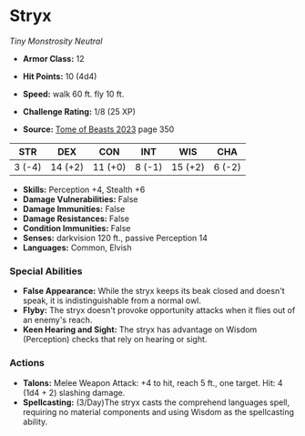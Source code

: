 # Stryx

*Tiny* *Monstrosity* *Neutral*

- **Armor Class:** 12
- **Hit Points:** 10 (4d4)
- **Speed:** walk 60 ft. fly 10 ft.

- **Challenge Rating:** 1/8 (25 XP)
- **Source:** [Tome of Beasts 2023](https://koboldpress.com/kpstore/product/tome-of-beasts-1-2023-edition/) page 350

| STR | DEX | CON | INT | WIS | CHA |
| --- | --- | --- | --- | --- | --- |
| 3 (-4) | 14 (+2) | 11 (+0) | 8 (-1) | 15 (+2) | 6 (-2) |

- **Skills:** Perception +4, Stealth +6
- **Damage Vulnerabilities:** False
- **Damage Immunities:** False
- **Damage Resistances:** False
- **Condition Immunities:** False
- **Senses:** darkvision 120 ft., passive Perception 14
- **Languages:** Common, Elvish

### Special Abilities

- **False Appearance:** While the stryx keeps its beak closed and doesn't speak, it is indistinguishable from a normal owl.
- **Flyby:** The stryx doesn't provoke opportunity attacks when it flies out of an enemy's reach.
- **Keen Hearing and Sight:** The stryx has advantage on Wisdom (Perception) checks that rely on hearing or sight.

### Actions

- **Talons:** Melee Weapon Attack: +4 to hit, reach 5 ft., one target. Hit: 4 (1d4 + 2) slashing damage.
- **Spellcasting:** (3/Day)The stryx casts the comprehend languages spell, requiring no material components and using Wisdom as the spellcasting ability.
